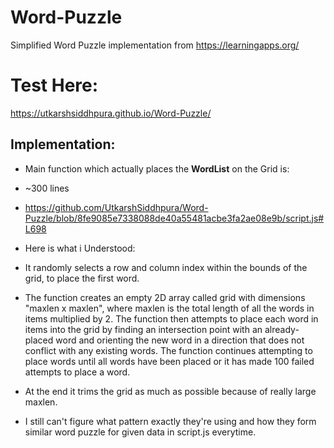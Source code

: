 # Word-Puzzle
Simplified Word Puzzle implementation from https://learningapps.org/ 

# Test Here:
https://utkarshsiddhpura.github.io/Word-Puzzle/

## Implementation:
- Main function which actually places the **WordList** on the Grid is: 
- ~300 lines 
- https://github.com/UtkarshSiddhpura/Word-Puzzle/blob/8fe9085e7338088de40a55481acbe3fa2ae08e9b/script.js#L698

- Here is what i Understood:

- It randomly selects a row and column index within the bounds of the grid, to  place the first word.
- The function creates an empty 2D array called grid with dimensions "maxlen x maxlen", where maxlen is the total length of all the words in items multiplied by 2. The function then attempts to place each word in items into the grid by finding an intersection point with an already-placed word and orienting the new word in a direction that does not conflict with any existing words. The function continues attempting to place words until all words have been placed or it has made 100 failed attempts to place a word.

- At the end it trims the grid as much as possible because of really large maxlen.
- I still can't figure what pattern exactly they're using and how they form similar word puzzle for given data in script.js everytime.
